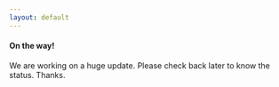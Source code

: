 ```yaml
---
layout: default
---
```



#### On the way!

We are working on a huge update. Please check back later to know the status. Thanks.
